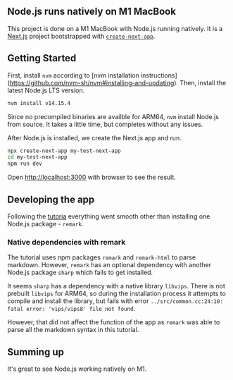 ## Node.js runs natively on M1 MacBook

This project is done on a M1 MacBook with Node.js running natively.
It is a [Next.js](https://nextjs.org/) project bootstrapped with [`create-next-app`](https://github.com/vercel/next.js/tree/canary/packages/create-next-app).

## Getting Started

First, install `nvm` according to [nvm installation instructions] (https://github.com/nvm-sh/nvm#installing-and-updating).
Then, install the latest Node.js LTS version.

```bash
nvm install v14.15.4
```

Since no precompiled binaries are availble for ARM64, `nvm` install Node.js from source. It takes a little time, but completes without any issues.

After Node.js is installed, we create the Next.js app and run.

```bash
npx create-next-app my-test-next-app
cd my-test-next-app
npm run dev
```

Open [http://localhost:3000](http://localhost:3000) with browser to see the result.

## Developing the app

Following the [tutoria](https://nextjs.org/learn/basics/create-nextjs-app) everything went smooth other than installing one Node.js package - `remark`.

### Native dependencies with remark

The tutorial uses npm packages `remark` and `remark-html` to parse markdown. However, `remark` has an optional dependency with another Node.js package `sharp` which fails to get installed. 

It seems `sharp` has a dependency with a native library `libvips`. There is not prebuilt `libvips` for ARM64, so during the installation process it attempts to compile and install the library, but fails with error `../src/common.cc:24:10: fatal error: 'vips/vips8' file not found`.

However, that did not affect the function of the app as `remark` was able to parse all the markdown syntax in this tutorial.

## Summing up

It's great to see Node.js working natively on M1.



